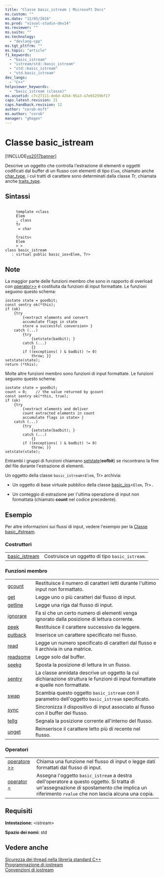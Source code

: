 ```yaml
---
title: "Classe basic_istream | Microsoft Docs"
ms.custom: ""
ms.date: "12/05/2016"
ms.prod: "visual-studio-dev14"
ms.reviewer: ""
ms.suite: ""
ms.technology: 
  - "devlang-cpp"
ms.tgt_pltfrm: ""
ms.topic: "article"
f1_keywords: 
  - "basic_istream"
  - "istream/std::basic_istream"
  - "std::basic_istream"
  - "std.basic_istream"
dev_langs: 
  - "C++"
helpviewer_keywords: 
  - "basic_istream (classe)"
ms.assetid: c7c27111-de6d-42b4-95a3-a7e65259bf17
caps.latest.revision: 21
caps.handback.revision: 12
author: "corob-msft"
ms.author: "corob"
manager: "ghogen"
---
```

# Classe basic_istream
[!INCLUDE[vs2017banner](../assembler/inline/includes/vs2017banner.md)]

Descrive un oggetto che controlla l'estrazione di elementi e oggetti codificati dal buffer di un flusso con elementi di tipo `Elem`, chiamato anche [char\_type](../Topic/basic_ios::char_type.md), i cui tratti di carattere sono determinati dalla classe *Tr*, chiamata anche [traits\_type](../Topic/basic_ios::traits_type.md).  
  
## Sintassi  
  
```  
  
     template <class   
     Elem  
     , class   
     Tr  
      = char  
     _  
     traits<  
     Elem  
     > >  
class basic_istream  
   : virtual public basic_ios<Elem, Tr>  
```  
  
## Note  
 La maggior parte delle funzioni membro che sono in rapporto di overload con [operator\>\>](../Topic/basic_istream::operator%3E%3E.md) è costituita da funzioni di input formattate.  Le funzioni seguono questo schema:  
  
```  
iostate state = goodbit;  
const sentry ok(*this);  
if (ok)  
    {try  
        {<extract elements and convert  
        accumulate flags in state  
        store a successful conversion> }  
    catch (...)  
        {try  
            {setstate(badbit); }  
        catch (...)  
            {}  
        if ((exceptions( ) & badbit) != 0)  
            throw; }}  
setstate(state);  
return (*this);  
```  
  
 Molte altre funzioni membro sono funzioni di input formattate.  Le funzioni seguono questo schema:  
  
```  
iostate state = goodbit;  
count = 0;    // the value returned by gcount  
const sentry ok(*this, true);  
if (ok)  
    {try  
        {<extract elements and deliver  
        count extracted elements in count  
        accumulate flags in state> }  
    catch (...)  
        {try  
            {setstate(badbit); }  
        catch (...)  
            {}  
        if ((exceptions( ) & badbit) != 0)  
            throw; }}  
setstate(state);  
```  
  
 Entrambi i gruppi di funzioni chiamano [setstate](../Topic/basic_ios::setstate.md)\(**eofbit**\) se riscontrano la fine del file durante l'estrazione di elementi.  
  
 Un oggetto della classe `basic_istream`\<`Elem`, *Tr*\> archivia:  
  
-   Un oggetto di base virtuale pubblico della classe [basic\_ios](../standard-library/basic-ios-class.md)\<`Elem`, *Tr*\>`.`  
  
-   Un conteggio di estrazione per l'ultima operazione di input non formattata \(chiamato **count** nel codice precedente\).  
  
## Esempio  
 Per altre informazioni sui flussi di input, vedere l'esempio per la [Classe basic\_ifstream](../standard-library/basic-ifstream-class.md).  
  
### Costruttori  
  
|||  
|-|-|  
|[basic\_istream](../Topic/basic_istream::basic_istream.md)|Costruisce un oggetto di tipo `basic_istream`.|  
  
### Funzioni membro  
  
|||  
|-|-|  
|[gcount](../Topic/basic_istream::gcount.md)|Restituisce il numero di caratteri letti durante l'ultimo input non formattato.|  
|[get](../Topic/basic_istream::get.md)|Legge uno o più caratteri dal flusso di input.|  
|[getline](../Topic/basic_istream::getline.md)|Legge una riga dal flusso di input.|  
|[ignorare](../Topic/basic_istream::ignore.md)|Fa sì che un certo numero di elementi venga ignorato dalla posizione di lettura corrente.|  
|[peek](../Topic/basic_istream::peek.md)|Restituisce il carattere successivo da leggere.|  
|[putback](../Topic/basic_istream::putback.md)|Inserisce un carattere specificato nel flusso.|  
|[read](../Topic/basic_istream::read.md)|Legge un numero specificato di caratteri dal flusso e li archivia in una matrice.|  
|[readsome](../Topic/basic_istream::readsome.md)|Legge solo dal buffer.|  
|[seekg](../Topic/basic_istream::seekg.md)|Sposta la posizione di lettura in un flusso.|  
|[sentry](../Topic/basic_istream::sentry.md)|La classe annidata descrive un oggetto la cui dichiarazione struttura le funzioni di input formattate e quelle non formattate.|  
|[swap](../Topic/basic_istream::swap.md)|Scambia questo oggetto `basic_istream` con il parametro dell'oggetto `basic_istream` specificato.|  
|[sync](../Topic/basic_istream::sync.md)|Sincronizza il dispositivo di input associato al flusso con il buffer del flusso.|  
|[tellg](../Topic/basic_istream::tellg.md)|Segnala la posizione corrente all'interno del flusso.|  
|[unget](../Topic/basic_istream::unget.md)|Reinserisce il carattere letto più di recente nel flusso.|  
  
### Operatori  
  
|||  
|-|-|  
|[operatore \>\>](../Topic/basic_istream::operator%3E%3E.md)|Chiama una funzione nel flusso di input o legge dati formattati dal flusso di input.|  
|[operator \=](../Topic/basic_istream::operator=.md)|Assegna l'oggetto `basic_istream` a destra dell'operatore a questo oggetto.  Si tratta di un'assegnazione di spostamento che implica un riferimento `rvalue` che non lascia alcuna una copia.|  
  
## Requisiti  
 **Intestazione:** \<istream\>  
  
 **Spazio dei nomi:** std  
  
## Vedere anche  
 [Sicurezza dei thread nella libreria standard C\+\+](../standard-library/thread-safety-in-the-cpp-standard-library.md)   
 [Programmazione di iostream](../standard-library/iostream-programming.md)   
 [Convenzioni di iostream](../standard-library/iostreams-conventions.md)